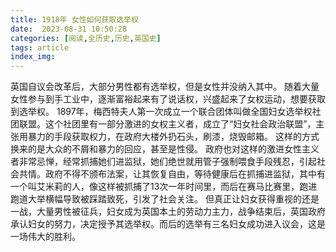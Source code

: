 ```yaml
---
title: 1918年 女性如何获取选举权
date:  2023-08-31 10:50:28
categories: [阅读,全历史,历史,英国史]
tags: article
index_img: 
---
```


英国自议会改革后，大部分男性都有选举权，但是女性并没纳入其中。
随着大量女性参与到手工业中，逐渐富裕起来有了说话权，兴盛起来了女权运动，想要获取到选举权。
1897年，梅西特夫人第一次成立一个联合团体叫做全国妇女选举权社团联盟。这个社团里有一部分激进的女权主义者，成立了“妇女社会政治联盟”，主张用暴力的手段获取权力，在政府大楼外扔石头，刷漆，烧毁邮箱。
这样的方式换来的是大众的不屑和暴力的回应，甚至是性侵。
政府也对这样的激进女性主义者非常忌惮，经常抓捕她们进监狱，她们绝世就用管子强制喂食手段残忍，引起社会共情。政府不得不颁布法案，让其恢复自由，等待健康后在抓捕进监狱，其中有一个叫艾米莉的人，像这样被抓捕了13次一年时间里，而后在赛马比赛里，跑进跑道大举横幅导致被踩踏致死，引发了社会关注。
但真正让妇女获得重视的还是一战，大量男性被征兵，妇女成为英国本土的劳动力主力，战争结束后，英国政府承认妇女的努力，决定授予其选举权。而后的选举有三名妇女成功进入议会，这是一场伟大的胜利。
